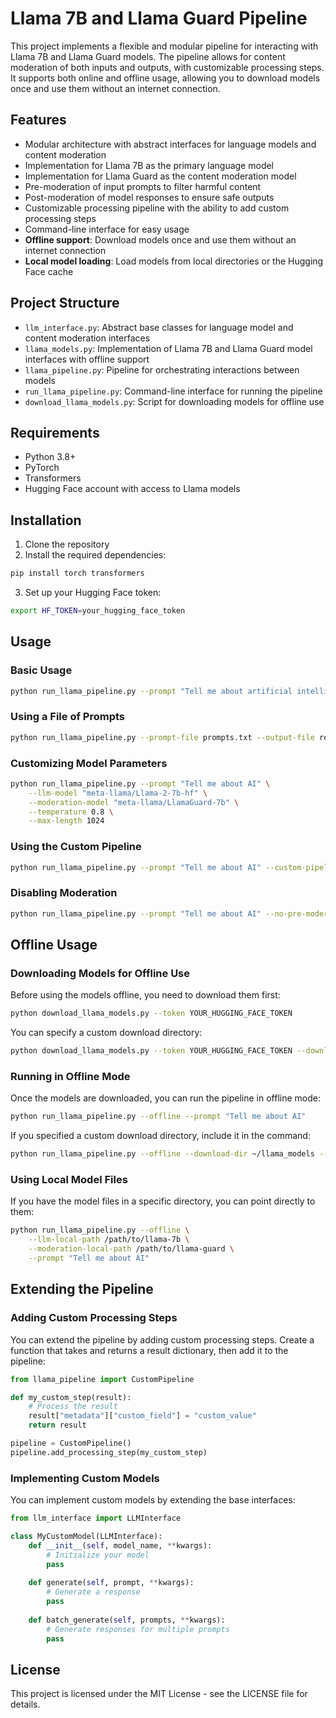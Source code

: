 # Llama 7B and Llama Guard Pipeline

This project implements a flexible and modular pipeline for interacting with Llama 7B and Llama Guard models. The pipeline allows for content moderation of both inputs and outputs, with customizable processing steps. It supports both online and offline usage, allowing you to download models once and use them without an internet connection.

## Features

- Modular architecture with abstract interfaces for language models and content moderation
- Implementation for Llama 7B as the primary language model
- Implementation for Llama Guard as the content moderation model
- Pre-moderation of input prompts to filter harmful content
- Post-moderation of model responses to ensure safe outputs
- Customizable processing pipeline with the ability to add custom processing steps
- Command-line interface for easy usage
- **Offline support**: Download models once and use them without an internet connection
- **Local model loading**: Load models from local directories or the Hugging Face cache

## Project Structure

- `llm_interface.py`: Abstract base classes for language model and content moderation interfaces
- `llama_models.py`: Implementation of Llama 7B and Llama Guard model interfaces with offline support
- `llama_pipeline.py`: Pipeline for orchestrating interactions between models
- `run_llama_pipeline.py`: Command-line interface for running the pipeline
- `download_llama_models.py`: Script for downloading models for offline use

## Requirements

- Python 3.8+
- PyTorch
- Transformers
- Hugging Face account with access to Llama models

## Installation

1. Clone the repository
2. Install the required dependencies:

```bash
pip install torch transformers
```

3. Set up your Hugging Face token:

```bash
export HF_TOKEN=your_hugging_face_token
```

## Usage

### Basic Usage

```bash
python run_llama_pipeline.py --prompt "Tell me about artificial intelligence"
```

### Using a File of Prompts

```bash
python run_llama_pipeline.py --prompt-file prompts.txt --output-file results.json
```

### Customizing Model Parameters

```bash
python run_llama_pipeline.py --prompt "Tell me about AI" \
    --llm-model "meta-llama/Llama-2-7b-hf" \
    --moderation-model "meta-llama/LlamaGuard-7b" \
    --temperature 0.8 \
    --max-length 1024
```

### Using the Custom Pipeline

```bash
python run_llama_pipeline.py --prompt "Tell me about AI" --custom-pipeline
```

### Disabling Moderation

```bash
python run_llama_pipeline.py --prompt "Tell me about AI" --no-pre-moderation --no-post-moderation
```

## Offline Usage

### Downloading Models for Offline Use

Before using the models offline, you need to download them first:

```bash
python download_llama_models.py --token YOUR_HUGGING_FACE_TOKEN
```

You can specify a custom download directory:

```bash
python download_llama_models.py --token YOUR_HUGGING_FACE_TOKEN --download-dir ~/llama_models
```

### Running in Offline Mode

Once the models are downloaded, you can run the pipeline in offline mode:

```bash
python run_llama_pipeline.py --offline --prompt "Tell me about AI"
```

If you specified a custom download directory, include it in the command:

```bash
python run_llama_pipeline.py --offline --download-dir ~/llama_models --prompt "Tell me about AI"
```

### Using Local Model Files

If you have the model files in a specific directory, you can point directly to them:

```bash
python run_llama_pipeline.py --offline \
    --llm-local-path /path/to/llama-7b \
    --moderation-local-path /path/to/llama-guard \
    --prompt "Tell me about AI"
```

## Extending the Pipeline

### Adding Custom Processing Steps

You can extend the pipeline by adding custom processing steps. Create a function that takes and returns a result dictionary, then add it to the pipeline:

```python
from llama_pipeline import CustomPipeline

def my_custom_step(result):
    # Process the result
    result["metadata"]["custom_field"] = "custom_value"
    return result

pipeline = CustomPipeline()
pipeline.add_processing_step(my_custom_step)
```

### Implementing Custom Models

You can implement custom models by extending the base interfaces:

```python
from llm_interface import LLMInterface

class MyCustomModel(LLMInterface):
    def __init__(self, model_name, **kwargs):
        # Initialize your model
        pass
    
    def generate(self, prompt, **kwargs):
        # Generate a response
        pass
    
    def batch_generate(self, prompts, **kwargs):
        # Generate responses for multiple prompts
        pass
```

## License

This project is licensed under the MIT License - see the LICENSE file for details.
